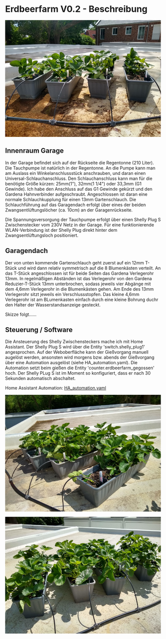 # Erdbeerfarm V0.2 - Beschreibung 
![Bild](erdbeerfarm_v0.2_1.jpg)
## Innenraum Garage

In der Garage befindet sich auf der Rückseite die Regentonne (210 Liter). Die Tauchpumpe ist natürlich in der Regentonne. An die Pumpe kann man am Auslass ein Winkelanschlussstück anschrauben, und daran einen Universal-Schlauchanschluss. Den Schlauchanschluss kann man für die benötigte Größe kürzen: 25mm(1"), 32mm(1 1/4") oder 33,3mm (G1 Gewinde).
Ich habe den Anschluss auf das G1 Gewinde gekürzt und den Gardena Hahnverbinder aufgeschraubt. Angeschlossen ist daran eine normale Schlauchkupplung für einen 13mm Gartenschlauch.
Die Schlauchführung auf das Garagendach erfolgt über eines der beiden Zwangsentlüftungslöcher (ca. 10cm) an der Garagenrückseite.

Die Spannungsversorgung der Tauchpumpe erfolgt über einen Shelly Plug S Zwischenstecker vom 230V Netz in der Garage. Für eine funktionierende WLAN-Verbindung ist der Shelly Plug direkt hinter dem Zwangsentlüftungsloch positioniert.

## Garagendach

Der von unten kommende Gartenschlauch geht zuerst auf ein 12mm T-Stück und wird dann relativ symmetrisch auf die 8 Blumenkästen verteilt. An das T-Stück angeschlossen ist für beide Seiten das Gardena Verlegerohr 13mm. In regelmäßigen Abständen ist das Verlegerohr von den Gardena Reduzier-T-Stück 13mm unterbrochen, sodass jeweils vier Abgänge mit dem 4,6mm Verlegerohr in die Blumenkästen gehen. Am Ende des 13mm Verlegerohr sitzt jeweils ein Verschlussstopfen.
Das kleine 4,6mm Verlegerohr ist am BLumenkasten einfach durch eine kleine Bohrung duchr den Halter der Wasserstandsanzeige gesteckt.

Skizze folgt......

## Steuerung / Software
Die Ansteuerung des Shelly Zwischensteckers mache ich mit Home Assistant. Der Shelly Plug S wird über die Entity 'switch.shelly_plug1' angesprochen. Auf der Weboberfläche kann der Gießvorgang manuell augelöst werden, ansonsten wird morgens bzw. abends der Gießvorgang über eine Automation ausgelöst (siehe HA_automation.yaml). Die Automation setzt beim gießen die Entity 'counter.erdbeerfarm_gegossen' hoch.
Der Shelly PLug S ist im Moment so konfiguriert, dass er nach 30 Sekunden automatisch abschaltet. 

Home Assistant Automation: [HA_automation.yaml](HA_automation.yaml)


![Bild](erdbeerfarm_v0.2_2.jpg)

![Bild](erdbeerfarm_v0.2_3.jpg)



